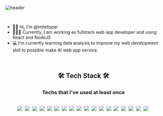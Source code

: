 ![header](https://capsule-render.vercel.app/api?type=wave&color=auto&height=500&section=header&text=SeungHoonLim&fontSize=100)

<br/>

- 🙋🏻‍‍ Hi, I’m @imtelloper
- 👨🏻‍💻 Currently, I am working as fullstack web app developer and using React and NodeJS
- 💻 I’m currently learning data analysis to improve my web development skill to possible make AI web app service.

<!---
imtelloper/imtelloper is a ✨ special ✨ repository because its `README.md` 
(this file) appears on your GitHub profile.
You can click the Preview link to take a look at your changes.
--->

<br/>
<div align=center>
    <h2 >🛠 Tech Stack 🛠</h2>
    <h3>Techs that I've used at least once</h3>
    <br/>
    <img src="https://img.shields.io/badge/html-E34F26?style=flat-square&logo=html5&logoColor=white"/>&nbsp
    <img src="https://img.shields.io/badge/css-1572B6?style=flat-square&logo=css3&logoColor=white"/>&nbsp
    <img src="https://img.shields.io/badge/javascript-F7DF1E?style=flat-square&logo=javascript&logoColor=white"/>&nbsp
    <img src="https://img.shields.io/badge/typescript-3178C6?style=flat-square&logo=typescript&logoColor=white"/>&nbsp
    <img src="https://img.shields.io/badge/react-61DAFB?style=flat-square&logo=react&logoColor=white"/>&nbsp
    <img src="https://img.shields.io/badge/node.js-339933?style=flat-square&logo=node.js&logoColor=white"/>&nbsp
    <img src="https://img.shields.io/badge/nestjs-E0234E?style=flat-square&logo=nestjs&logoColor=white"/>&nbsp
    <img src="https://img.shields.io/badge/Python-3766AB?style=flat-square&logo=Python&logoColor=white"/>&nbsp
    <img src="https://img.shields.io/badge/aws-232F3E?style=flat-square&logo=amazon&logoColor=white"/>&nbsp
    <img src="https://img.shields.io/badge/java-007396?style=flat-square&logo=java&logoColor=white"/>&nbsp
    <img src="https://img.shields.io/badge/swift-FA7343?style=flat-square&logo=swift&logoColor=white"/>&nbsp
    <img src="https://img.shields.io/badge/php-777BB4?style=flat-square&logo=php&logoColor=white"/>&nbsp
    <img src="https://img.shields.io/badge/ios-000000?style=flat-square&logo=ios&logoColor=white"/>&nbsp
    <img src="https://img.shields.io/badge/android-3DDC84?style=flat-square&logo=android&logoColor=white"/>&nbsp
    <img src="https://img.shields.io/badge/mysql-4479A1?style=flat-square&logo=mysql&logoColor=white"/>&nbsp
    <img src="https://img.shields.io/badge/mongodb-47A248?style=flat-square&logo=mongodb&logoColor=white"/>&nbsp
    <img src="https://img.shields.io/badge/sqlite-003B57?style=flat-square&logo=sqlite&logoColor=white"/>&nbsp
    <img src="https://img.shields.io/badge/ubuntu-E95420?style=flat-square&logo=ubuntu&logoColor=white"/>&nbsp
</div>






